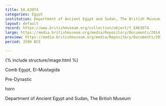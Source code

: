 ```yaml
---
title: EA.63074
categories: Egypt
institution: Department of Ancient Egypt and Sudan, The British Museum
layout: default
record: https://www.britishmuseum.org/collection/object/Y_EA63074
large: https://media.britishmuseum.org/media/Repository/Documents/2014_11/4_19/f8312bc2_73e7_4172_a982_a3d9013e1591/mid_01188986_001.jpg
preview: https://media.britishmuseum.org/media/Repository/Documents/2014_11/4_19/f8312bc2_73e7_4172_a982_a3d9013e1591/small_01188986_001.jpg
period: 3500 BCE

---
```

{% include structure/image.html %}

Comb
Egypt, El-Mustagida

Pre-Dynastic

horn



Department of Ancient Egypt and Sudan, The British Museum
